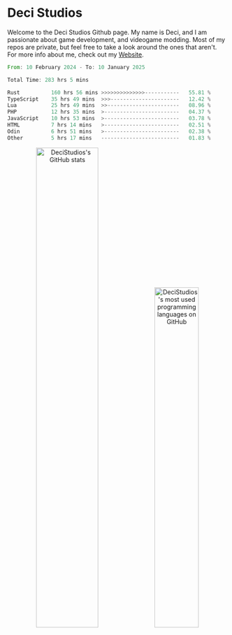 # Deci Studios
Welcome to the Deci Studios Github page. My name is Deci, and I am passionate about game development, and videogame modding. Most of my repos are private, but feel free to take a look around the ones that aren't.
For more info about me, check out my <a href="https://decidev.co.uk" target="_blank">Website</a>.
<!--START_SECTION:waka-->

```rust
From: 10 February 2024 - To: 10 January 2025

Total Time: 283 hrs 5 mins

Rust          160 hrs 56 mins >>>>>>>>>>>>>>-----------   55.81 %
TypeScript    35 hrs 49 mins  >>>----------------------   12.42 %
Lua           25 hrs 49 mins  >>-----------------------   08.96 %
PHP           12 hrs 35 mins  >------------------------   04.37 %
JavaScript    10 hrs 53 mins  >------------------------   03.78 %
HTML          7 hrs 14 mins   >------------------------   02.51 %
Odin          6 hrs 51 mins   >------------------------   02.38 %
Other         5 hrs 17 mins   -------------------------   01.83 %
```

<!--END_SECTION:waka-->
<p align="center">
  <a href="https://github.com/anuraghazra/github-readme-stats" target="_blank"><img src="https://github-readme-stats.vercel.app/api?username=decistudios&show_icons=true&count_private=true&theme=omni&hide_border=true" alt="DeciStudios's GitHub stats" width="53.1%" /></a>
  <a href="https://github.com/anuraghazra/github-readme-stats" target="_blank"><img width="44.7%" src="https://github-readme-stats.vercel.app/api/top-langs/?username=decistudios&theme=omni&layout=compact&hide_border=true&langs_count=6" alt="DeciStudios's most used programming languages on GitHub" /></a>
</p>


